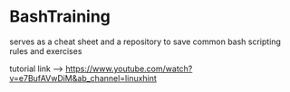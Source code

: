 # BashTraining
serves as a cheat sheet and a repository to save common bash scripting rules and exercises

tutorial link --> https://www.youtube.com/watch?v=e7BufAVwDiM&ab_channel=linuxhint
